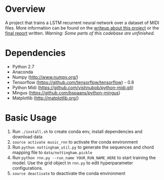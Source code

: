 Overview
============
A project that trains a LSTM recurrent neural network over a dataset of MIDI files. More information can be found on the [writeup about this project](http://yoavz.com/music_rnn/) or the [final report](http://yoavz.com/music_rnn_paper.pdf) written. *Warning: Some parts of this codebase are unfinished.*

Dependencies
============

* Python 2.7
* Anaconda
* Numpy (http://www.numpy.org/)
* Tensorflow (https://github.com/tensorflow/tensorflow) - 0.8
* Python Midi (https://github.com/vishnubob/python-midi.git)
* Mingus (https://github.com/bspaans/python-mingus)
* Matplotlib (http://matplotlib.org/)

Basic Usage
===========

1. Run `./install.sh` to create conda env, install dependencies and download data
2. `source activate music_rnn` to activate the conda environment
3. Run `python nottingham_util.py` to generate the sequences and chord mapping file to `data/nottingham.pickle`
4. Run `python rnn.py --run_name YOUR_RUN_NAME_HERE` to start training the model. Use the grid object in `rnn.py` to edit hyperparameter
   configurations.
5. `source deactivate` to deactivate the conda environment
